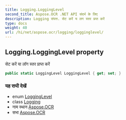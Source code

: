 ```yaml
---
title: Logging.LoggingLevel
second_title: Aspose.OCR .NET API संदर्भ के लिए
description: Logging संपत्त. सेट करें य लग स्तर प्रप्त करें
type: docs
weight: 40
url: /hi/net/aspose.ocr/logging/logginglevel/
---
```

## Logging.LoggingLevel property

सेट करें या लॉग स्तर प्राप्त करें

```csharp
public static LoggingLevel LoggingLevel { get; set; }
```

### यह सभी देखें

* enum [LoggingLevel](../../logginglevel/)
* class [Logging](../)
* नाम स्थान [Aspose.OCR](../../logging/)
* सभा [Aspose.OCR](../../../)



